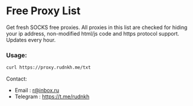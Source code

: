 # Free Proxy List
Get fresh SOCKS free proxies. All proxies in this list are checked for hiding your ip address, non-modified html/js code and https protocol support. Updates every hour.

### Usage:
```bash
curl https://proxy.rudnkh.me/txt
```

Contact:  
* Email    : r@inbox.ru
* Telegram : https://t.me/rudnkh

